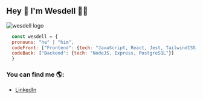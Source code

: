 ## Hey 👋 I'm Wesdell 👨‍💻

![wesdell logo](https://media.licdn.com/dms/image/C4E16AQGL77PSlseMfw/profile-displaybackgroundimage-shrink_350_1400/0/1661873369456?e=1687392000&v=beta&t=5jrBYfZwb4D2SjX7IbK7m-76YzOui39bKvHOGc26ZfA)

```js
  const wesdell = {
  pronouns: "he" | "him",
  codeFront: ["Frontend": {tech: "JavaScript, React, Jest, TailwindCSS, NodeJS, PostgreSQL, MongoDB, NextJS"}],
  codeBack: ["Backend": {tech: "NodeJS, Express, PostgreSQL"}]
  }
  ```
  
 ### You can find me 🌎:
 - [LinkedIn](https://www.linkedin.com/in/sebastianguerrero17/)
